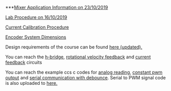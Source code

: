 ***[Mixer Application Information on 23/10/2019](https://github.com/mee427/mee427.github.io/blob/master/Mixer%20Application.pdf)

[Lab Procedure on 16/10/2019](https://github.com/mee427/mee427.github.io/blob/master/PID_Lab_Procedure.pdf)

[Current Calibration Procedure](https://github.com/mee427/mee427.github.io/blob/master/MEE427_Current_Calib.pdf)

[Encoder System Dimensions](https://github.com/mee427/mee427.github.io/blob/master/Encoder%20Holder.pdf)


Design requirements of the course can be found [here (updated).](https://github.com/mee427/mee427.github.io/blob/master/Requirements.pdf)

You can reach the [h-bridge](https://github.com/mee427/circuits/blob/master/H_bridge.PNG), [rotational velocity feedback](https://github.com/mee427/circuits/blob/master/Rotational%20Velocity%20Feedback.PNG) and [current feedback](https://github.com/mee427/circuits/blob/master/Current%20Feedback.PNG) circuits

You can reach the example ccs c codes for [analog reading](https://github.com/mee427/ccs-c-codes/blob/master/AnalogRead.c), [constant pwm output](https://github.com/mee427/ccs-c-codes/blob/master/ConstantPwmOut.c) and [serial communication with debounce](https://github.com/mee427/ccs-c-codes/blob/master/SerialDebounce.c). Serial to PWM signal code is also uploaded to [here.](https://github.com/mee427/ccs-c-codes/blob/master/ReadStringToPwm.c)
